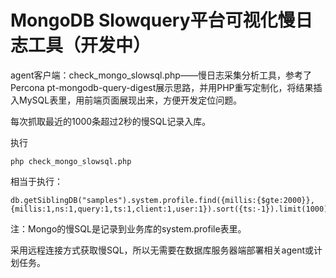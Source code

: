 # MongoDB Slowquery平台可视化慢日志工具（开发中）

agent客户端：check_mongo_slowsql.php——慢日志采集分析工具，参考了Percona pt-mongodb-query-digest展示思路，并用PHP重写定制化，将结果插入MySQL表里，用前端页面展现出来，方便开发定位问题。

每次抓取最近的1000条超过2秒的慢SQL记录入库。

执行

    php check_mongo_slowsql.php 

相当于执行：

    db.getSiblingDB("samples").system.profile.find({millis:{$gte:2000}},    
    {millis:1,ns:1,query:1,ts:1,client:1,user:1}).sort({ts:-1}).limit(1000)

注：Mongo的慢SQL是记录到业务库的system.profile表里。

采用远程连接方式获取慢SQL，所以无需要在数据库服务器端部署相关agent或计划任务。
